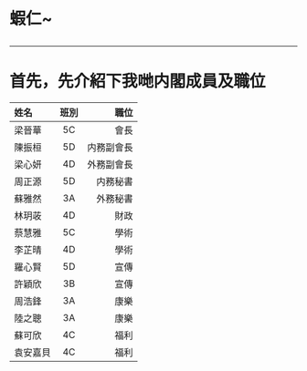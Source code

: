 # 蝦仁~
##
***
# 首先，先介紹下我哋内閣成員及職位
| 姓名   | 班別 |     職位 |
| :----- | :--: | -------: |
| 梁晉華 |  5C  | 會長  |
| 陳振桓 | 5D  | 内務副會長 |
| 梁心妍 | 4D  | 外務副會長 |
| 周正源 | 5D  | 内務秘書 |
| 蘇雅然 | 3A  | 外務秘書 |
| 林玥荍 | 4D  | 財政 |
| 蔡慧雅 | 5C  | 學術 |
| 李芷晴 | 4D  | 學術 |
| 羅心賢 | 5D  | 宣傳 |
| 許穎欣 | 3B  | 宣傳 |
| 周浩鋒 | 3A  | 康樂 |
| 陸之聰 | 3A  | 康樂 |
| 蘇可欣 | 4C  | 福利 |
| 袁安嘉貝 | 4C  | 福利 |
